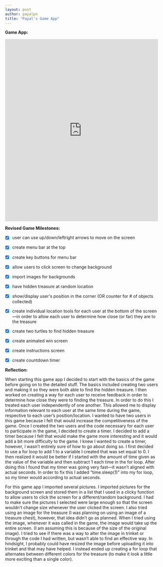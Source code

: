 ```yaml
---
layout: post
author: payalpn
title: "Payal's Game App"
---
```


**Game App:** 

<iframe src="https://trinket.io/embed/python/657bfe8fc6" width="100%" height="600" frameborder="0" marginwidth="0" marginheight="0" allowfullscreen></iframe>

**Revised Game Milestones:** 

- [x] user can use up/down/leftright arrows to move on the screen  
- [x] create menu bar at the top 
- [x] create key buttons for menu bar
- [x] allow users to click screen to change background 
- [x] import images for backgrounds
- [x] have hidden treasure at random location 
- [x] show/display user's position in the corner (OR counter for # of objects collected)
- [x] create individual location tools for each user at the bottom of the screen—in order to allow each user to determine how close (or far) they are to the treasure 
- [x] create two turtles to find hidden treasure 
- [x] create animated win screen 
- [x] create instructions screen
- [x] create countdown timer 


**Reflection:**

When starting this game app I decided to start with the basics of the game before going on to the detailed stuff.  The basics included creating two users and making it so they were both able to find the hidden treasure.  I then worked on creating a way for each user to receive feedback in order to determine how close they were to finding the treasure.  In order to do this I treated each user independently of one another.  This allowed me to display information relevant to each user at the same time during the game, respective to each user’s position/location.  I wanted to have two users in this game because I felt that would increase the competitiveness of the game.  Once I created the two users and the code necessary for each user to participate in the game, I decided to create a timer.  I decided to add a timer because I felt that would make the game more interesting and it would add a bit more difficulty to the game.  I knew I wanted to create a timer, however, I wasn’t entirely sure of how to go about doing so.  I first decided to use a for loop to add 1 to a variable I created that was set equal to 0.  I then realized it would be better if I started with the amount of time given as the value of the variable and then subtract 1 each time in the for loop.  After doing this I found that my timer was going very fast—it wasn’t aligned with actual seconds.  In order to fix this I added “time.sleep(1)” into my for loop, so my timer would according to actual seconds.  

For this game app I imported several pictures.  I imported pictures for the background screen and stored them in a list that I used in a clicky function to allow users to click the screen for a different/random background.  I had to make sure the pictures I selected were large enough so that the screen wouldn’t change size whenever the user clicked the screen.  I also tried using an image for the treasure (I was planning on using an image of a treasure chest), however, that idea didn’t go as planned.  When I tried using the image, whenever it was called in the game, the image would take up the entire screen.  (I am assuming this is because of the size of the original image).  I tried to see if there was a way to alter the image in trinket or through the code I had written, but wasn’t able to find an effective way.  In hindsight, I probably could have resized the image before uploading it into trinket and that may have helped.  I instead ended up creating a for loop that alternates between different colors for the treasure (to make it look a little more exciting than a single color).  

